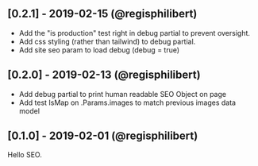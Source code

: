 ## [0.2.1] - 2019-02-15 (@regisphilibert)

- Add the "is production" test right in debug partial to prevent oversight.
- Add css styling (rather than tailwind) to debug partial.
- Add site seo param to load debug (debug = true)

## [0.2.0] - 2019-02-13 (@regisphilibert)

- Add debug partial to print human readable SEO Object on page
- Add test IsMap on .Params.images to match previous images data model

## [0.1.0] - 2019-02-01 (@regisphilibert)

Hello SEO.